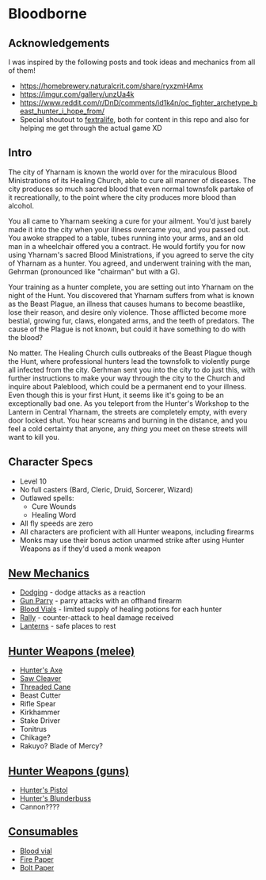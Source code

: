 # Bloodborne
## Acknowledgements
I was inspired by the following posts and took ideas and mechanics from all of them!
- https://homebrewery.naturalcrit.com/share/ryxzmHAmx
- https://imgur.com/gallery/unzUa4k
- https://www.reddit.com/r/DnD/comments/id1k4n/oc_fighter_archetype_beast_hunter_i_hope_from/
- Special shoutout to [fextralife](https://bloodborne.wiki.fextralife.com/Bloodborne+Wiki), both for content in this repo and also for helping me get through the actual game XD 

## Intro
The city of Yharnam is known the world over for the miraculous Blood Ministrations of its Healing Church, able to cure all manner of diseases. The city produces so much sacred blood that even normal townsfolk partake of it recreationally, to the point where the city produces more blood than alcohol.

You all came to Yharnam seeking a cure for your ailment. You'd just barely made it into the city when your illness overcame you, and you passed out. You awoke strapped to a table, tubes running into your arms, and an old man in a wheelchair offered you a contract. He would fortify you for now using Yharnam's sacred Blood Ministrations, if you agreed to serve the city of Yharnam as a hunter. You agreed, and underwent training with the man, Gehrman (pronounced like "chairman" but with a G).

Your training as a hunter complete, you are setting out into Yharnam on the night of the Hunt. You discovered that Yharnam suffers from what is known as the Beast Plague, an illness that causes humans to become beastlike, lose their reason, and desire only violence. Those afflicted become more bestial, growing fur, claws, elongated arms, and the teeth of predators. The cause of the Plague is not known, but could it have something to do with the blood? 

No matter. The Healing Church culls outbreaks of the Beast Plague though the Hunt, where professional hunters lead the townsfolk to violently purge all infected from the city. Gerhman sent you into the city to do just this, with further instructions to make your way through the city to the Church and inquire about Paleblood, which could be a permanent end to your illness. Even though this is your first Hunt, it seems like it's going to be an exceptionally bad one. As you teleport from the Hunter's Workshop to the Lantern in Central Yharnam, the streets are completely empty, with every door locked shut. You hear screams and burning in the distance, and you feel a cold certainty that anyone, any _thing_ you meet on these streets will want to kill you.

## Character Specs
- Level 10
- No full casters (Bard, Cleric, Druid, Sorcerer, Wizard)
- Outlawed spells:
  - Cure Wounds
  - Healing Word
- All fly speeds are zero
- All characters are proficient with all Hunter weapons, including firearms
- Monks may use their bonus action unarmed strike after using Hunter Weapons as if they'd used a monk weapon

## [New Mechanics](Mechanics.md)
- [Dodging](Mechanics.md#Dodging) - dodge attacks as a reaction
- [Gun Parry](Mechanics.md#Gun-Parry) - parry attacks with an offhand firearm
- [Blood Vials](Mechanics.md#Blood-Vials) - limited supply of healing potions for each hunter
- [Rally](Mechanics.md#Rally) - counter-attack to heal damage received
- [Lanterns](Mechanics.md#Lanterns) - safe places to rest

## [Hunter Weapons (melee)](MeleeWeapons.md)
- [Hunter's Axe](MeleeWeapons.md#hunters-axe)
- [Saw Cleaver](MeleeWeapons.md#saw-cleaver)
- [Threaded Cane](MeleeWeapons.md#threaded-cane)
- Beast Cutter
- Rifle Spear
- Kirkhammer
- Stake Driver
- Tonitrus
- Chikage?
- Rakuyo? Blade of Mercy?

## [Hunter Weapons (guns)](RangedWeapons.md)
- [Hunter's Pistol](RangedWeapons.md#hunters-pistol)
- [Hunter's Blunderbuss](RangedWeapons.md#blunderbuss)
- Cannon????

## [Consumables](Consumables.md)
- [Blood vial](Consumables.md#blood-vial)
- [Fire Paper](Consumables.md#fire-paper)
- [Bolt Paper](Consumables.md#bolt-paper)
